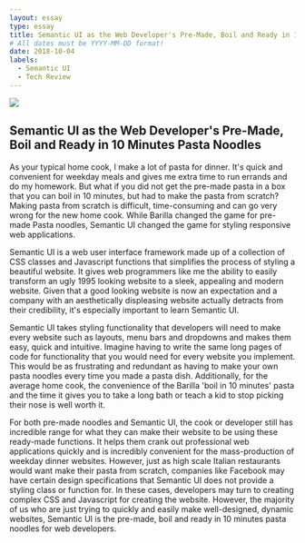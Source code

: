 ```yaml
---
layout: essay
type: essay
title: Semantic UI as the Web Developer's Pre-Made, Boil and Ready in 10 Minutes Pasta Noodles
# All dates must be YYYY-MM-DD format!
date: 2018-10-04
labels:
  - Semantic UI
  - Tech Review
---
```


<img class="ui small left image" src="https://images-na.ssl-images-amazon.com/images/I/51L4%2BrlcTUL.jpg">

## Semantic UI as the Web Developer's Pre-Made, Boil and Ready in 10 Minutes Pasta Noodles

As your typical home cook, I make a lot of pasta for dinner. It's quick and convenient for weekday meals and gives me extra time to run errands and do my homework. But what if you did not get the pre-made pasta in a box that you can boil in 10 minutes, but had to make the pasta from scratch? Making pasta from scratch is difficult, time-consuming and can go very wrong for the new home cook. While Barilla changed the game for pre-made Pasta noodles, Semantic UI changed the game for styling responsive web applications. 

Semantic UI is a web user interface framework made up of a collection of CSS classes and Javascript functions that simplifies the process of styling a beautiful website. It gives web programmers like me the ability to easily transform an ugly 1995 looking website to a sleek, appealing and modern website. Given that a good looking website is now an expectation and a company with an aesthetically displeasing website actually detracts from their credibility, it's especially important to learn Semantic UI. 

Semantic UI takes styling functionality that developers will need to make every website such as layouts, menu bars and dropdowns and makes them easy, quick and intuitive. Imagine having to write the same long pages of code for functionality that you would need for every website you implement. This would be as frustrating and redundant as having to make your own pasta noodles every time you made a pasta dish. Additionally, for the average home cook, the convenience of the Barilla 'boil in 10 minutes' pasta and the time it gives you to take a long bath or teach a kid to stop picking their nose is well worth it. 

For both pre-made noodles and Semantic UI, the cook or developer still has incredible range for what they can make their website to be using these ready-made functions. It helps them crank out professional web applications quickly and is incredibly convenient for the mass-production of weekday dinner websites. However, just as high scale Italian restaurants would want make their pasta from scratch, companies like Facebook may have certain design specifications that Semantic UI does not provide a styling class or function for. In these cases, developers may turn to creating complex CSS and Javascript for creating the website. However, the majority of us who are just trying to quickly and easily make well-designed, dynamic websites, Semantic UI is the pre-made, boil and ready in 10 minutes pasta noodles for web developers.
